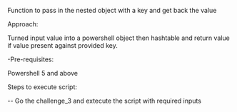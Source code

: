 Function to pass in the nested object with a key and get back the value

Approach: 

Turned input value into a powershell object then hashtable and return value if value present against provided key.

-Pre-requisites:

Powershell 5 and above

Steps to execute script:

-- Go the challenge_3 and extecute the script with required inputs

